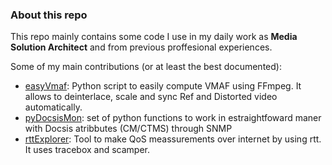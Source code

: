 ### About this repo

This repo mainly contains some code I use in my daily work as **Media Solution Architect** and from previous proffesional experiences.

Some of my main contributions (or at least the best documented):

- [easyVmaf](https://github.com/gdavila/easyVmaf): Python script to easily compute VMAF using FFmpeg. It allows to deinterlace, scale and sync Ref and Distorted video automatically.
- [pyDocsisMon](https://github.com/gdavila/pyDocsisMon): set of python functions to work in estraightfoward maner with Docsis atribbutes (CM/CTMS) through SNMP
- [rttExplorer](https://github.com/gdavila/rttExplorer): Tool to make QoS meassurements over internet by using rtt. It uses tracebox and scamper.

